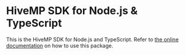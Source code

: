 # HiveMP SDK for Node.js & TypeScript

This is the HiveMP SDK for Node.js and TypeScript. Refer to [the online documentation](https://hivemp.com/docs/sdks/typescript/installing-the-sdk/) on how to use this package.